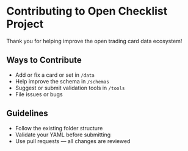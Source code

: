 # Contributing to Open Checklist Project

Thank you for helping improve the open trading card data ecosystem!

## Ways to Contribute

- Add or fix a card or set in `/data`
- Help improve the schema in `/schemas`
- Suggest or submit validation tools in `/tools`
- File issues or bugs

## Guidelines

- Follow the existing folder structure
- Validate your YAML before submitting
- Use pull requests — all changes are reviewed